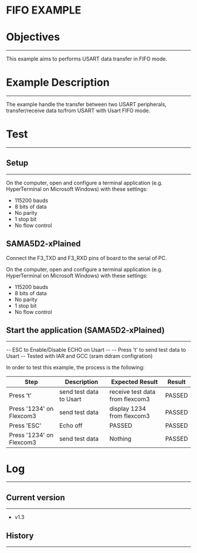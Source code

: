 FIFO EXAMPLE
============

# Objectives
------------
This example aims to performs USART data transfer in FIFO mode.

# Example Description
---------------------
The example handle the transfer between two USART peripherals, transfer/receive
data to/from USART with Usart FIFO mode.

# Test
------


## Setup
--------
On the computer, open and configure a terminal application
(e.g. HyperTerminal on Microsoft Windows) with these settings:
 - 115200 bauds
 - 8 bits of data
 - No parity
 - 1 stop bit
 - No flow control

## SAMA5D2-xPlained
Connect the F3_TXD and F3_RXD pins of board to the serial of PC.

On the computer, open and configure a terminal application
(e.g. HyperTerminal on Microsoft Windows) with these settings:
 - 115200 bauds
 - 8 bits of data
 - No parity
 - 1 stop bit
 - No flow control

## Start the application (SAMA5D2-xPlained)
--------

-- ESC to Enable/Disable ECHO on Usart --
-- Press 't' to send test data to Usart --
Tested with IAR and GCC (sram ddram configration)


In order to test this example, the process is the following:

Step | Description | Expected Result | Result
-----|-------------|-----------------|-------
Press 't' | send test data to Usart | receive test data from flexcom3 | PASSED
Press '1234' on Flexcom3 | send test data | display 1234 from flexcom3 | PASSED
Press 'ESC' | Echo off | PASSED | PASSED
Press '1234' on Flexcom3 | send test data | Nothing | PASSED

# Log
------

## Current version
--------
 - v1.3

## History
--------
